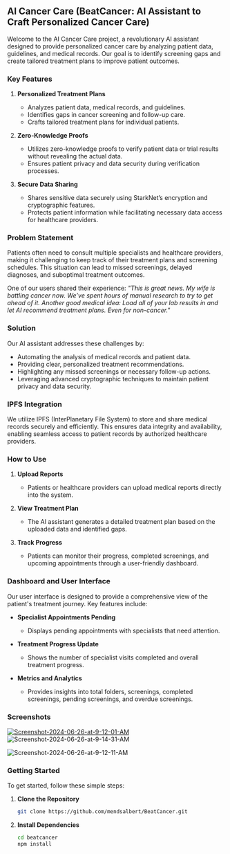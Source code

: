 ## AI Cancer Care (BeatCancer: AI Assistant to Craft Personalized Cancer Care)

Welcome to the AI Cancer Care project, a revolutionary AI assistant designed to provide personalized cancer care by analyzing patient data, guidelines, and medical records. Our goal is to identify screening gaps and create tailored treatment plans to improve patient outcomes.

### Key Features

1. **Personalized Treatment Plans**

   - Analyzes patient data, medical records, and guidelines.
   - Identifies gaps in cancer screening and follow-up care.
   - Crafts tailored treatment plans for individual patients.

2. **Zero-Knowledge Proofs**

   - Utilizes zero-knowledge proofs to verify patient data or trial results without revealing the actual data.
   - Ensures patient privacy and data security during verification processes.

3. **Secure Data Sharing**
   - Shares sensitive data securely using StarkNet’s encryption and cryptographic features.
   - Protects patient information while facilitating necessary data access for healthcare providers.

### Problem Statement

Patients often need to consult multiple specialists and healthcare providers, making it challenging to keep track of their treatment plans and screening schedules. This situation can lead to missed screenings, delayed diagnoses, and suboptimal treatment outcomes.

One of our users shared their experience: _"This is great news. My wife is battling cancer now. We’ve spent hours of manual research to try to get ahead of it. Another good medical idea: Load all of your lab results in and let AI recommend treatment plans. Even for non-cancer."_

### Solution

Our AI assistant addresses these challenges by:

- Automating the analysis of medical records and patient data.
- Providing clear, personalized treatment recommendations.
- Highlighting any missed screenings or necessary follow-up actions.
- Leveraging advanced cryptographic techniques to maintain patient privacy and data security.

### IPFS Integration

We utilize IPFS (InterPlanetary File System) to store and share medical records securely and efficiently. This ensures data integrity and availability, enabling seamless access to patient records by authorized healthcare providers.

### How to Use

1. **Upload Reports**

   - Patients or healthcare providers can upload medical reports directly into the system.

2. **View Treatment Plan**

   - The AI assistant generates a detailed treatment plan based on the uploaded data and identified gaps.

3. **Track Progress**
   - Patients can monitor their progress, completed screenings, and upcoming appointments through a user-friendly dashboard.

### Dashboard and User Interface

Our user interface is designed to provide a comprehensive view of the patient's treatment journey. Key features include:

- **Specialist Appointments Pending**
  - Displays pending appointments with specialists that need attention.
- **Treatment Progress Update**

  - Shows the number of specialist visits completed and overall treatment progress.

- **Metrics and Analytics**
  - Provides insights into total folders, screenings, completed screenings, pending screenings, and overdue screenings.

### Screenshots

<a href="https://ibb.co/hWHZ2Zj"><img src="https://i.ibb.co/Ph4919n/Screenshot-2024-06-26-at-9-12-01-AM.png" alt="Screenshot-2024-06-26-at-9-12-01-AM" border="0"></a>
<img src="https://i.ibb.co/qRY3Lxs/Screenshot-2024-06-26-at-9-14-31-AM.png" alt="Screenshot-2024-06-26-at-9-14-31-AM" border="0">

   <img src="https://i.ibb.co/vJPVVKZ/Screenshot-2024-06-26-at-9-12-11-AM.png" alt="Screenshot-2024-06-26-at-9-12-11-AM" border="0">

### Getting Started

To get started, follow these simple steps:

1. **Clone the Repository**

   ```bash
   git clone https://github.com/mendsalbert/BeatCancer.git
   ```

2. **Install Dependencies**

   ```bash
   cd beatcancer
   npm install
   ```
